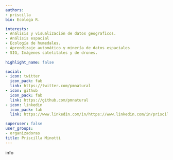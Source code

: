 ```yaml
---
authors:
- priscilla
bio: Ecologa R. 

interests:
- Análisis y visualización de datos geograficos.
- Análisis espacial 
- Ecología de humedales.
- Aprendizaje automático y minería de datos espaciales
- SIG, Imágenes satelitales y de drones.
  
highlight_name: false

social:
- icon: twitter
  icon_pack: fab
  link: https://twitter.com/pmnatural
- icon: github
  icon_pack: fab
  link: https://github.com/pmnatural 
- icon: linkedin
  icon_pack: fab
  link: https://www.linkedin.com/in/https://www.linkedin.com/in/priscilla-gail-minotti-a61b4211/

superuser: false
user_groups: 
- organizadoras
title: Priscilla Minotti
---
```


info
